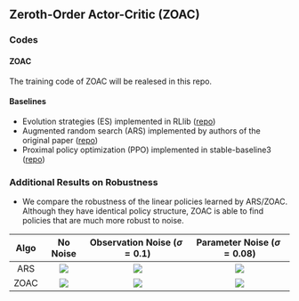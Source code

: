 ## Zeroth-Order Actor-Critic (ZOAC)
### Codes
#### ZOAC
The training code of ZOAC will be realesed in this repo.
#### Baselines
* Evolution strategies (ES) implemented in RLlib ([repo](https://github.com/ray-project/ray/tree/master/rllib))
* Augmented random search (ARS) implemented by authors of the original paper ([repo](https://github.com/modestyachts/ARS))
* Proximal policy optimization (PPO) implemented in stable-baseline3 ([repo](https://github.com/DLR-RM/stable-baselines3))
### Additional Results on Robustness
* We compare the robustness of the linear policies learned by ARS/ZOAC. Although they have identical policy structure, ZOAC is able to find policies that are much more robust to noise.

| Algo | No Noise | Observation Noise $(\sigma=0.1)$| Parameter Noise $(\sigma=0.08)$ |
|:---:|:---:|:---:|:---:|
| ARS | ![](./figure/robust/ars_400.gif)  | ![](./figure/robust/ars_400_obs0.1.gif) | ![](./figure/robust/ars_300_para0.08.gif) |
| ZOAC | ![](./figure/robust/zoacmat_300.gif)  | ![](./figure/robust/zoacmat_300_obs0.1.gif) | ![](./figure/robust/zoacmat_300_para0.08.gif) |